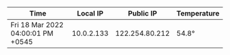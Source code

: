| Time     | Local IP | Public IP | Temperature |
| ----------- | ----------- | ----------- | ----------- |
| Fri 18 Mar 2022 04:00:01 PM +0545      | 10.0.2.133     | 122.254.80.212  | 54.8° |
